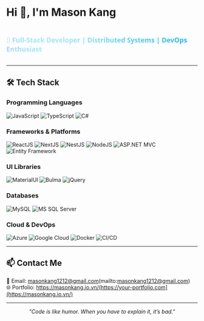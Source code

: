 

<p align="center">
  <h1>Hi 👋, I'm Mason Kang</h1>
<h3 class="shimmer">
  🚀 Full-Stack Developer | Distributed Systems | DevOps Enthusiast
</h3></p>


<style>
.shimmer{
  font-family: "Segoe UI", system-ui, sans-serif;
  font-weight:700;
  font-size:1.1rem;
  background: linear-gradient(90deg,#9be7ff 10%, #00b3ff 45%, #c087ff 70%, #9be7ff 100%);
  background-size: 200% 100%;
  -webkit-background-clip: text;
  background-clip: text;
  color: transparent;
  animation: shimmer 3.2s linear infinite;
  display: inline-block;
}
@keyframes shimmer{
  0%{ background-position: 200% 0; }
  100%{ background-position: -200% 0; }
}
</style>

---

## 🛠 Tech Stack

### **Programming Languages**
![JavaScript](https://img.shields.io/badge/JavaScript-F7DF1E?style=for-the-badge&logo=javascript&logoColor=000)
![TypeScript](https://img.shields.io/badge/TypeScript-3178C6?style=for-the-badge&logo=typescript&logoColor=fff)
![C#](https://img.shields.io/badge/C%23-239120?style=for-the-badge&logo=c-sharp&logoColor=fff)

### **Frameworks & Platforms**
![ReactJS](https://img.shields.io/badge/ReactJS-61DAFB?style=for-the-badge&logo=react&logoColor=000)
![NextJS](https://img.shields.io/badge/Next.js-000000?style=for-the-badge&logo=nextdotjs&logoColor=fff)
![NestJS](https://img.shields.io/badge/NestJS-E0234E?style=for-the-badge&logo=nestjs&logoColor=fff)
![NodeJS](https://img.shields.io/badge/Node.js-339933?style=for-the-badge&logo=node.js&logoColor=fff)
![ASP.NET MVC](https://img.shields.io/badge/ASP.NET-512BD4?style=for-the-badge&logo=dotnet&logoColor=fff)
![Entity Framework](https://img.shields.io/badge/Entity%20Framework-68217A?style=for-the-badge&logo=dotnet&logoColor=fff)

### **UI Libraries**
![MaterialUI](https://img.shields.io/badge/MUI-007FFF?style=for-the-badge&logo=mui&logoColor=fff)
![Bulma](https://img.shields.io/badge/Bulma-00D1B2?style=for-the-badge&logo=bulma&logoColor=fff)
![jQuery](https://img.shields.io/badge/jQuery-0769AD?style=for-the-badge&logo=jquery&logoColor=fff)

### **Databases**
![MySQL](https://img.shields.io/badge/MySQL-4479A1?style=for-the-badge&logo=mysql&logoColor=fff)
![MS SQL Server](https://img.shields.io/badge/MS%20SQL%20Server-CC2927?style=for-the-badge&logo=microsoftsqlserver&logoColor=fff)

### **Cloud & DevOps**
![Azure](https://img.shields.io/badge/Azure-0078D4?style=for-the-badge&logo=microsoftazure&logoColor=fff)
![Google Cloud](https://img.shields.io/badge/GCP-4285F4?style=for-the-badge&logo=googlecloud&logoColor=fff)
![Docker](https://img.shields.io/badge/Docker-2496ED?style=for-the-badge&logo=docker&logoColor=fff)
![CI/CD](https://img.shields.io/badge/CI/CD-000000?style=for-the-badge&logo=githubactions&logoColor=fff)

---



## 📫 Contact Me
📧 Email: masonkang1212@gmail.com(mailto:masonkang1212@gmail.com)  
🌐 Portfolio: https://masonkang.io.vn/(https://your-portfolio.com](https://masonkang.io.vn/)

---

<p align="center">
  <i>"Code is like humor. When you have to explain it, it’s bad."</i>
</p>
